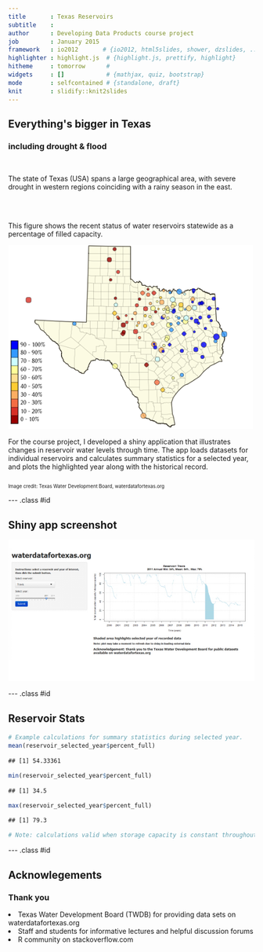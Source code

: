 ```yaml
---
title       : Texas Reservoirs
subtitle    : 
author      : Developing Data Products course project
job         : January 2015
framework   : io2012       # {io2012, html5slides, shower, dzslides, ...}
highlighter : highlight.js  # {highlight.js, prettify, highlight}
hitheme     : tomorrow      # 
widgets     : []            # {mathjax, quiz, bootstrap}
mode        : selfcontained # {standalone, draft}
knit        : slidify::knit2slides
---
```

<style>
.title-slide {background-color: #88F}
</style>



## Everything's bigger in Texas
###  including drought & flood 

<!--- 2-column example from http://rmarkdown.rstudio.com/ioslides_presentation_format.html --->

 <div class="columns-2">

<br>
  
 The state of Texas (USA) spans a large geographical area, with severe drought in western regions coinciding with a rainy season in the east.

<br> <br> 

This figure shows the recent status of water reservoirs statewide as a percentage of filled capacity.
 
 
 
 <img src="recent_conditions.png" width="500">  
 
 
</div>


For the course project, I developed a shiny application that illustrates changes in reservoir water levels through time. The app loads datasets for individual reservoirs and calculates summary statistics for a selected year, and plots the highlighted year along with the historical record. 

 <sub><sub>         Image credit:  Texas Water Development Board, waterdatafortexas.org </sub></sub>



---  .class #id

## Shiny app screenshot


<img src="reservoir_screenshot.png">


---  .class #id


## Reservoir Stats






```r
# Example calculations for summary statistics during selected year.
mean(reservoir_selected_year$percent_full)  
```

```
## [1] 54.33361
```

```r
min(reservoir_selected_year$percent_full)
```

```
## [1] 34.5
```

```r
max(reservoir_selected_year$percent_full)
```

```
## [1] 79.3
```

```r
# Note: calculations valid when storage capacity is constant throughout selected year [generally true]
```

---  .class #id


## Acknowlegements
 
<h3> Thank you </h3>
 
 <li> Texas Water Development Board (TWDB) for providing data sets on waterdatafortexas.org  </li>
 <li>  Staff and students for informative lectures and helpful discussion forums </li>
 <li>  R community on stackoverflow.com </li>
 
 
 
 




